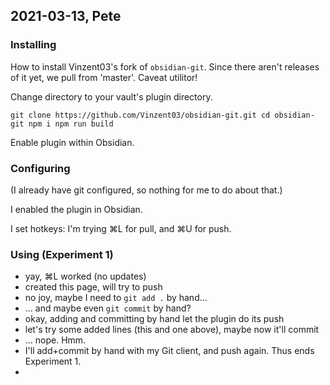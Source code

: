 ## 2021-03-13, Pete

### Installing
How to install Vinzent03's fork of `obsidian-git`. Since there aren't releases of it yet, we pull from 'master'. Caveat utilitor!

Change directory to your vault's plugin directory.

`git clone https://github.com/Vinzent03/obsidian-git.git cd obsidian-git npm i npm run build`

Enable plugin within Obsidian.

### Configuring
(I already have git configured, so nothing for me to do about that.)

I enabled the plugin in Obsidian.

I set hotkeys: I'm trying ⌘L for pull, and ⌘U for push.

### Using (Experiment 1)

- yay, ⌘L worked (no updates)
- created this page, will try to push
- no joy, maybe I need to `git add .` by hand...
- ... and maybe even `git commit` by hand?
-  okay, adding and committing by hand let the plugin do its push
-  let's try some added lines (this and one above), maybe now it'll commit
-  ... nope.  Hmm.
-  I'll add+commit by hand with my Git client, and push again.  Thus ends Experiment 1.
-  